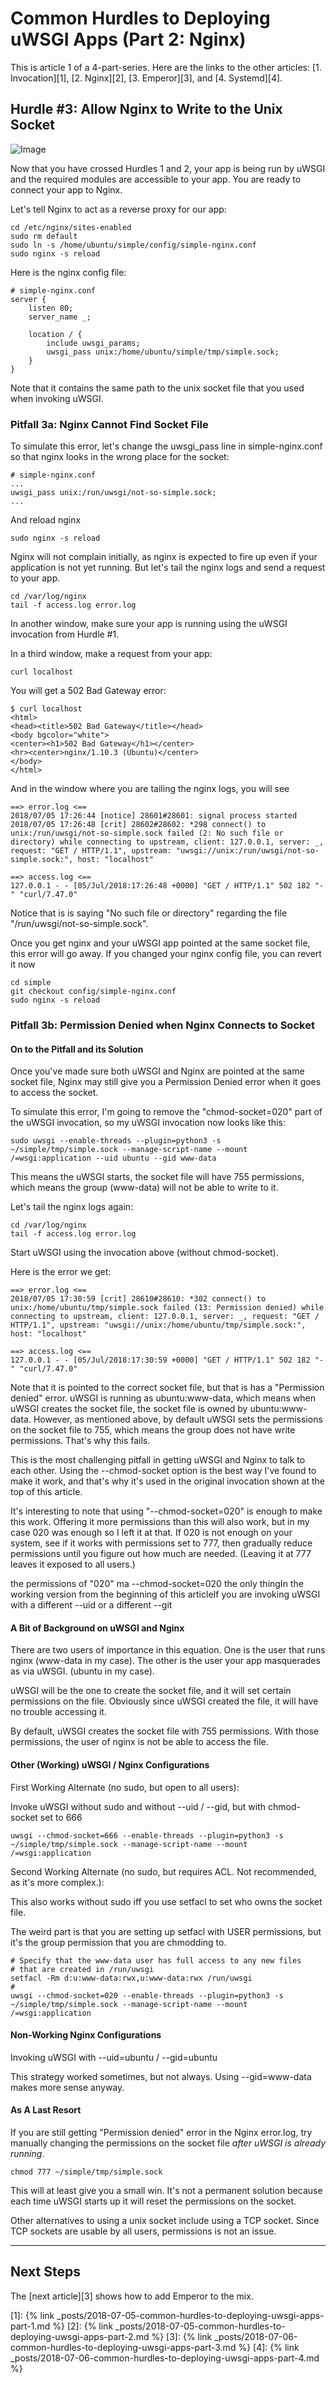 
Common Hurdles to Deploying uWSGI Apps (Part 2: Nginx)
======================================================

This is article 1 of a 4-part-series. Here are the links to the other articles: [1. Invocation][1], [2. Nginx][2], [3. Emperor][3], and [4. Systemd][4].


<a name='hurdle-3'></a>
Hurdle #3: Allow Nginx to Write to the Unix Socket
---------------------------------------------------------
![Image](https://thumbs.dreamstime.com/z/hurdle-barrier-28185719.jpg)

Now that you have crossed Hurdles 1 and 2, your app is being run by uWSGI
and the required modules are accessible to your app. You are ready to connect
your app to Nginx.

Let's tell Nginx to act as a reverse proxy for our app:

    cd /etc/nginx/sites-enabled
    sudo rm default
    sudo ln -s /home/ubuntu/simple/config/simple-nginx.conf
    sudo nginx -s reload

Here is the nginx config file:

    # simple-nginx.conf
    server {
        listen 80;
        server_name _;

        location / {
            include uwsgi_params;
            uwsgi_pass unix:/home/ubuntu/simple/tmp/simple.sock;
        }
    }

Note that it contains the same path to the unix socket file that you used
when invoking uWSGI.


<a name='pitfall-3a'></a>
### Pitfall 3a: Nginx Cannot Find Socket File

To simulate this error, let's change the uwsgi_pass line in simple-nginx.conf
so that nginx looks in the wrong place for the socket:

    # simple-nginx.conf
    ...
    uwsgi_pass unix:/run/uwsgi/not-so-simple.sock;
    ...


And reload nginx

    sudo nginx -s reload

Nginx will not complain initially, as nginx is expected to fire up even if your
application is not yet running. But let's tail the nginx logs and
send a request to your app.

    cd /var/log/nginx
    tail -f access.log error.log

In another window, make sure your app is running using the uWSGI invocation
from Hurdle #1.

In a third window, make a request from your app:


    curl localhost

You will get a 502 Bad Gateway error:

    $ curl localhost
    <html>
    <head><title>502 Bad Gateway</title></head>
    <body bgcolor="white">
    <center><h1>502 Bad Gateway</h1></center>
    <hr><center>nginx/1.10.3 (Ubuntu)</center>
    </body>
    </html>


And in the window where you are tailing the nginx logs, you will see

    ==> error.log <==
    2018/07/05 17:26:44 [notice] 28601#28601: signal process started
    2018/07/05 17:26:48 [crit] 28602#28602: *298 connect() to unix:/run/uwsgi/not-so-simple.sock failed (2: No such file or directory) while connecting to upstream, client: 127.0.0.1, server: _, request: "GET / HTTP/1.1", upstream: "uwsgi://unix:/run/uwsgi/not-so-simple.sock:", host: "localhost"

    ==> access.log <==
    127.0.0.1 - - [05/Jul/2018:17:26:48 +0000] "GET / HTTP/1.1" 502 182 "-" "curl/7.47.0"


Notice that is is saying "No such file or directory" regarding the file "/run/uwsgi/not-so-simple.sock".

Once you get nginx and your uWSGI app pointed at the same socket file, this error
will go away. If you changed your nginx config file, you can revert it now

    cd simple
    git checkout config/simple-nginx.conf
    sudo nginx -s reload



<a name='pitfall-3b'></a>
### Pitfall 3b: Permission Denied when Nginx Connects to Socket


<a name='on-to-soln'></a>
#### On to the Pitfall and its Solution
Once you've made sure both uWSGI and Nginx are pointed at the same socket file,
Nginx may still give you a Permission Denied error when it goes to access the socket.

To simulate this error, I'm going to remove the "chmod-socket=020" part of the uWSGI invocation, so my uWSGI invocation now looks like this:

    sudo uwsgi --enable-threads --plugin=python3 -s ~/simple/tmp/simple.sock --manage-script-name --mount /=wsgi:application --uid ubuntu --gid www-data

This means the uWSGI starts, the socket file will have 755 permissions,
which means the group (www-data) will not be able to write to it.


Let's tail the nginx logs again:

    cd /var/log/nginx
    tail -f access.log error.log

Start uWSGI using the invocation above (without chmod-socket).

Here is the error we get:


    ==> error.log <==
    2018/07/05 17:30:59 [crit] 28610#28610: *302 connect() to unix:/home/ubuntu/tmp/simple.sock failed (13: Permission denied) while connecting to upstream, client: 127.0.0.1, server: _, request: "GET / HTTP/1.1", upstream: "uwsgi://unix:/home/ubuntu/tmp/simple.sock:", host: "localhost"

    ==> access.log <==
    127.0.0.1 - - [05/Jul/2018:17:30:59 +0000] "GET / HTTP/1.1" 502 182 "-" "curl/7.47.0"


Note that it is pointed to the correct socket file, but that is has a "Permission denied" error. uWSGI is running as ubuntu:www-data, which means when uWSGI creates the socket file, the socket file is owned by ubuntu:www-data. However, as mentioned above, by default
uWSGI sets the permissions on the socket file to 755, which means the group
does not have write permissions. That's why this fails.

This is the most challenging pitfall in getting uWSGI and Nginx to talk
to each other. Using the --chmod-socket option is the best way I've found to
make it work, and that's why it's used in the original invocation shown
at the top of this article.

It's interesting to note that using "--chmod-socket=020" is enough to make this work.
Offering it more permissions than this will also work, but in my case 020 was enough
so I left it at that. If 020 is not enough on your system, see if it works with
permissions set to 777, then gradually reduce permissions until you figure out
how much are needed. (Leaving it at 777 leaves it exposed to all users.)


the permissions of "020" ma
--chmod-socket=020
the only thingIn the working version from the beginning of this articleIf you are invoking uWSGI with a different --uid or a different --git


<a name='background'></a>
#### A Bit of Background on uWSGI and Nginx
There are two users of importance in this equation. One is the user that
runs nginx (www-data in my case). The other is the user your app masquerades as
via uWSGI. (ubuntu in my case).

uWSGI will be the one to create the socket file, and it will set certain
permissions on the file. Obviously since uWSGI created the file, it will
have no trouble accessing it.

By default, uWSGI creates the socket file with 755 permissions.
With those permissions, the user of nginx is not be able to access the file.


<a name='other-configs'></a>
#### Other (Working) uWSGI / Nginx Configurations

First Working Alternate (no sudo, but open to all users):


Invoke uWSGI without sudo and without --uid / --gid, but with chmod-socket set to 666

    uwsgi --chmod-socket=666 --enable-threads --plugin=python3 -s ~/simple/tmp/simple.sock --manage-script-name --mount /=wsgi:application


Second Working Alternate (no sudo, but requires ACL. Not recommended, as it's more complex.):

This also works without sudo iff you use setfacl to set who owns the socket file.

The weird part is that you are setting up setfacl with USER permissions,
but it's the group permission that you are chmodding to.

    # Specify that the www-data user has full access to any new files
    # that are created in /run/uwsgi
    setfacl -Rm d:u:www-data:rwx,u:www-data:rwx /run/uwsgi
    #
    uwsgi --chmod-socket=020 --enable-threads --plugin=python3 -s ~/simple/tmp/simple.sock --manage-script-name --mount /=wsgi:application


<a name='non-working-configs'></a>
#### Non-Working Nginx Configurations

Invoking uWSGI with --uid=ubuntu / --gid=ubuntu

This strategy worked sometimes, but not always. Using --gid=www-data makes more sense
anyway.


<a name='last-resort'></a>
#### As A Last Resort

If you are still getting "Permission denied" error in the Nginx error.log, try manually changing the permissions on the socket file _after uWSGI is already running_.

    chmod 777 ~/simple/tmp/simple.sock

This will at least give you a small win. It's not a permanent solution
because each time uWSGI starts up it will reset the permissions
on the socket.

Other alternatives to using a unix socket include using a TCP socket. Since TCP sockets
are usable by all users, permissions is not an issue.


---

Next Steps
----------

The [next article][3] shows how to add Emperor to the mix.


[1]: {% link _posts/2018-07-05-common-hurdles-to-deploying-uwsgi-apps-part-1.md %}
[2]: {% link _posts/2018-07-05-common-hurdles-to-deploying-uwsgi-apps-part-2.md %}
[3]: {% link _posts/2018-07-06-common-hurdles-to-deploying-uwsgi-apps-part-3.md %}
[4]: {% link _posts/2018-07-06-common-hurdles-to-deploying-uwsgi-apps-part-4.md %}

